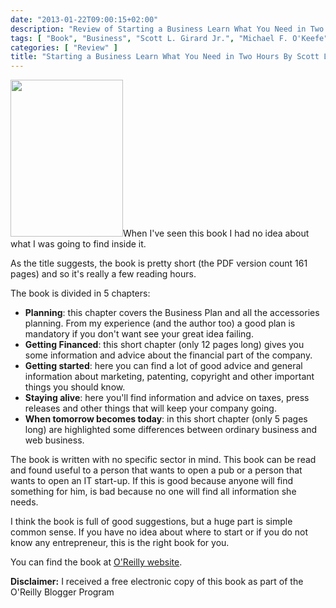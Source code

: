 ```yaml
---
date: "2013-01-22T09:00:15+02:00"
description: "Review of Starting a Business Learn What You Need in Two Hours By Scott L. Girard Jr., Michael F. O'Keefe, Marc A. Price (Nova Vista Publishing)"
tags: [ "Book", "Business", "Scott L. Girard Jr.", "Michael F. O'Keefe", "Marc A. Price", "Nova Vista Publishing" ]
categories: [ "Review" ]
title: "Starting a Business Learn What You Need in Two Hours By Scott L. Girard Jr., Michael F. O'Keefe, Marc A. Price (Nova Vista Publishing)"
---
```

<img class="alignleft" alt="" src="http://akamaicovers.oreilly.com/images/9781457168314/cat.gif" width="180" height="251" />When I've seen this book I had no idea about what I was going to find inside it.

As the title suggests, the book is pretty short (the PDF version count 161 pages) and so it's really a few reading hours.

The book is divided in 5 chapters:

* **Planning**: this chapter covers the Business Plan and all the accessories planning. From my experience (and the author too) a good plan is mandatory if you don't want see your great idea failing.
* **Getting Financed**: this short chapter (only 12 pages long) gives you some information and advice about the financial part of the company.
* **Getting started**: here you can find a lot of good advice and general information about marketing, patenting, copyright and other important things you should know.
* **Staying alive**: here you'll find information and advice on taxes, press releases and other things that will keep your company going.
* **When tomorrow becomes today**: in this short chapter (only 5 pages long) are highlighted some differences between ordinary business and web business.

The book is written with no specific sector in mind. This book can be read and found useful to a person that wants to open a pub or a person that wants to open an IT start-up. If this is good because anyone will find something for him, is bad because no one will find all information she needs.

I think the book is full of good suggestions, but a huge part is simple common sense. If you have no idea about where to start or if you do not know any entrepreneur, this is the right book for you.

You can find the book at [O'Reilly website](http://shop.oreilly.com/product/0790145349989.do).

**Disclaimer:** I received a free electronic copy of this book as part of the O'Reilly Blogger Program
